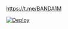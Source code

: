 https://t.me/BANDA1M

[![Deploy](https://www.herokucdn.com/deploy/button.svg)](https://heroku.com/deploy?template=https://github.com/mostafaaziza/alazizy)
